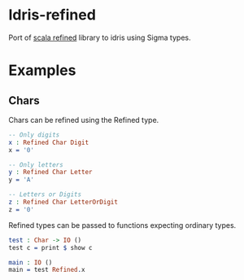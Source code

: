 Idris-refined
====================

Port of [scala refined](https://github.com/fthomas/refined) library to idris using Sigma types.

# Examples

## Chars

Chars can be refined using the Refined type.
```idris
-- Only digits
x : Refined Char Digit
x = '0'

-- Only letters
y : Refined Char Letter
y = 'A'

-- Letters or Digits
z : Refined Char LetterOrDigit
z = '0'
```

Refined types can be passed to functions expecting ordinary types. 
```idris
test : Char -> IO ()
test c = print $ show c

main : IO ()
main = test Refined.x
```
